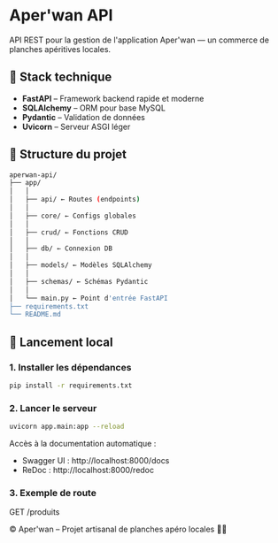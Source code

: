 # Aper'wan API

API REST pour la gestion de l'application Aper'wan — un commerce de planches apéritives locales.

## 🧱 Stack technique

- **FastAPI** – Framework backend rapide et moderne  
- **SQLAlchemy** – ORM pour base MySQL  
- **Pydantic** – Validation de données  
- **Uvicorn** – Serveur ASGI léger  

## 📁 Structure du projet

```bash
aperwan-api/ 
├── app/ 
│   │ 
│   ├── api/ ← Routes (endpoints) 
│   │ 
│   ├── core/ ← Configs globales 
│   │ 
│   ├── crud/ ← Fonctions CRUD 
│   │ 
│   ├── db/ ← Connexion DB 
│   │ 
│   ├── models/ ← Modèles SQLAlchemy 
│   │ 
│   ├── schemas/ ← Schémas Pydantic 
│   │ 
│   └── main.py ← Point d'entrée FastAPI 
├── requirements.txt 
└── README.md
```

## 🚀 Lancement local

### 1. Installer les dépendances

```bash
pip install -r requirements.txt
```

### 2. Lancer le serveur
```bash
uvicorn app.main:app --reload
```
Accès à la documentation automatique :
- Swagger UI : http://localhost:8000/docs
- ReDoc : http://localhost:8000/redoc

### 3. Exemple de route
GET /produits

© Aper'wan – Projet artisanal de planches apéro locales 🍷🧀